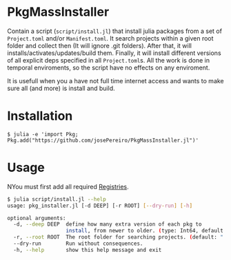 # PkgMassInstaller
Contain a script (`script/install.jl`) that install julia packages from a set of `Project.toml` and/or `Manifest.toml`. 
It search projects within a given root folder
and collect then (It will ignore .git folders). After that, it will installs/activates/updates/build them. 
Finally, it will install different versions of all explicit deps specified in all `Project.toml`s.
All the work is done in temporal enviroments, so the script have no effects on any enviroment.

It is usefull when you a have not full time internet access and wants to make sure all (and more) is install and build.

# Installation
```$ julia -e 'import Pkg; Pkg.add("https://github.com/josePereiro/PkgMassInstaller.jl")'```

# Usage

NYou must first add all required [Registries](https://julialang.github.io/Pkg.jl/v1.1/registries/#Adding-registries-1).

```bash
$ julia script/install.jl --help
usage: pkg_installer.jl [-d DEEP] [-r ROOT] [--dry-run] [-h]

optional arguments:
  -d, --deep DEEP  define how many extra version of each pkg to
                   install, from newer to older. (type: Int64, default: 0)
  -r, --root ROOT  The root folder for searching projects. (default: ".")
  --dry-run        Run without consequences.
  -h, --help       show this help message and exit
```




